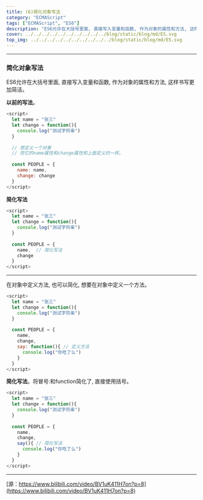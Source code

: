 ```yaml
---
title: (6)简化对象写法
category: "ECMAScript"
tags: ["ECMAScript", "ES6"]
description: "ES6允许在大括号里面, 直接写入变量和函数, 作为对象的属性和方法, 这样书写更加简洁。"
cover: ../../../../../../../../../../blog/static/blog/md/ES.svg
top_img: ../../../../../../../../../../blog/static/blog/md/ES.svg
---
```


***

### 简化对象写法

ES6允许在大括号里面, 直接写入变量和函数, 作为对象的属性和方法, 这样书写更加简洁。

**以前的写法**。


```js es
<script>
  let name = "张三"
  let change = function(){
    console.log("测试字符串")
  }
  
  // 想定义一个对象
  // 而它的name属性和change属性和上面定义的一样。
  
  const PEOPLE = {
    name: name,
    change: change
  }
</script>
```


**简化写法**


```js es
<script>
  let name = "张三"
  let change = function(){
    console.log("测试字符串")
  }
  
  const PEOPLE = {
    name,  // 简化写法
    change
  }
</script>
```


***

在对象中定义方法, 也可以简化, 想要在对象中定义一个方法。


```js es
<script>
  let name = "张三"
  let change = function(){
    console.log("测试字符串")
  }
  
  const PEOPLE = {
    name,
    change,
    say: function(){ // 定义方法
      console.log("你吃了么")
    }
  }
</script>
```


**简化写法**。将冒号:和function简化了, 直接使用括号。


```js es
<script>
  let name = "张三"
  let change = function(){
    console.log("测试字符串")
  }
  
  const PEOPLE = {
    name,
    change,
    say(){ // 简化写法
      console.log("你吃了么")
    }
  }
</script>
```


***

[源：https://www.bilibili.com/video/BV1uK411H7on?p=8](https://www.bilibili.com/video/BV1uK411H7on?p=8)